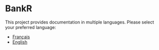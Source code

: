 # BankR

This project provides documentation in multiple languages. Please select your preferred language:

- [Français](README-FR.md)
- [English](README-EN.md)
